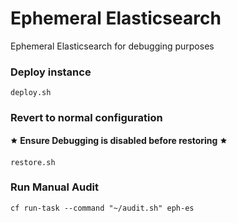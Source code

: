 # Ephemeral Elasticsearch

Ephemeral Elasticsearch for debugging purposes
### Deploy instance
```
deploy.sh
```
### Revert to normal configuration
🟊 **Ensure Debugging is disabled before restoring** 🟊
```
restore.sh
```
### Run Manual Audit
```
cf run-task --command "~/audit.sh" eph-es
```